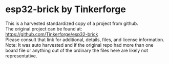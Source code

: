 
# esp32-brick by Tinkerforge  
This is a harvested standardized copy of a project from github.  
The original project can be found at:  
https://github.com/Tinkerforge/esp32-brick  
Please consult that link for additional, details, files, and license information.  
Note: It was auto harvested and if the original repo had more than one board file or anything out of the ordinary the files here are likely not representative.  
    